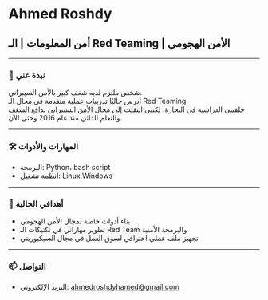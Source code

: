 # Ahmed Roshdy

## أمن المعلومات | الـ Red Teaming | الأمن الهجومي

---

### 🧠 نبذة عني
شخص ملتزم لديه شغف كبير بالأمن السيبراني.  
أدرس حاليًا تدريبات عملية متقدمة في مجال الـ Red Teaming.  
خلفيتي الدراسية في التجارة، لكنني انتقلت إلى مجال الأمن السيبراني بدافع الشغف والتعلم الذاتي منذ عام 2016 وحتى الآن.

---

### 🛠️ المهارات والأدوات
- البرمجة: Python، bash script
- انظمة تشغيل: Linux,Windows

---

### 🎯 أهدافي الحالية
- بناء أدوات خاصة بمجال الأمن الهجومي  
- تطوير مهاراتي في تكتيكات الـ Red Team والبرمجة الأمنية  
- تجهيز ملف عملي احترافي لسوق العمل في مجال السيكيوريتي

---

### 📫 التواصل
- البريد الإلكتروني: ahmedroshdyhamed@gmail.com

